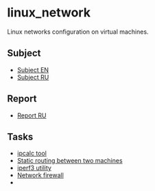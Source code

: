 # linux_network
Linux networks configuration on virtual machines.

## Subject

- [Subject EN](./subject_en.md)
- [Subject RU](./subject_ru.md)

## Report

- [Report RU](./report.md)

## Tasks

- [ipcalc tool](./report.md#part-1-ipcalc-tool)
- [Static routing between two machines](./report.md#part-2-static-routing-between-two-machines)
- [iperf3 utility](./report#part-3-iperf3-utility)
- [Network firewall](./report#part-4-network-firewall)
- [](./report#part-1-)
